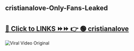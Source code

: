 
 ## cristianalove-Only-Fans-Leaked

# <h2><a href="https://clipsfans.com/cristianalove&ref=git">🔗 Click to LINKS ⏩⏩ 👉 🟢 cristianalove </a></h2>

<a href="https://clipsfans.com/cristianalove&ref=git" rel="nofollow" data-target="animated-image.originalLink"><img src="https://i.ibb.co.com/xMMVF88/686577567.gif" alt="Viral Video Original" style="max-width: 100%; display: inline-block;" data-target="animated-image.originalImage"></a>

